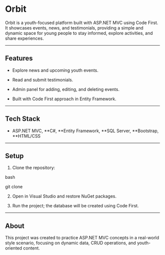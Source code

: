 # Orbit



Orbit is a youth-focused platform built with ASP.NET MVC using Code First. It showcases events, news, and testimonials, providing a simple and dynamic space for young people to stay informed, explore activities, and share experiences.



---



## Features



* Explore news and upcoming youth events.

* Read and submit testimonials.

* Admin panel for adding, editing, and deleting events.

* Built with Code First approach in Entity Framework.



---



## Tech Stack



* ASP.NET MVC, **C#, **Entity Framework, **SQL Server, **Bootstrap, **HTML/CSS



---



## Setup



1. Clone the repository:



bash

git clone <your-repo-url>





2. Open in Visual Studio and restore NuGet packages.

3. Run the project; the database will be created using Code First.



---



## About



This project was created to practice ASP.NET MVC concepts in a real-world style scenario, focusing on dynamic data, CRUD operations, and youth-oriented content.
